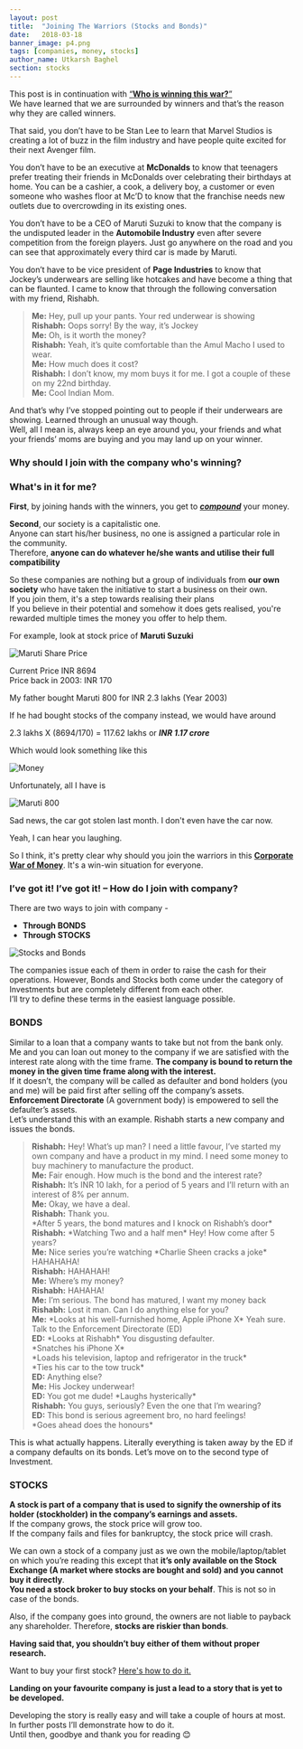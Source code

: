 ```yaml
---
layout: post
title:  "Joining The Warriors (Stocks and Bonds)"
date:   2018-03-18
banner_image: p4.png
tags: [companies, money, stocks]
author_name: Utkarsh Baghel
section: stocks
---
```


This post is in continuation with [“**Who is winning this war?**”](https://investingknights.com/2018/03/15/who-is-winning-this-war/)<br/>
We have learned that we are surrounded by winners and that’s the reason why they are called winners.<br/>

That said, you don’t have to be Stan Lee to learn that Marvel Studios is creating a lot of buzz in the film industry and have people quite excited for their next Avenger film.<br/>

You don’t have to be an executive at **McDonalds** to know that teenagers prefer treating their friends in McDonalds over celebrating their birthdays at home. You can be a cashier, a cook, a delivery boy, a customer or even someone who washes floor at Mc’D to know that the franchise needs new outlets due to overcrowding in its existing ones.<br/>
<!--more-->

You don’t have to be a CEO of Maruti Suzuki to know that the company is the undisputed leader in the **Automobile Industry** even after severe competition from the foreign players. Just go anywhere on the road and you can see that approximately every third car is made by Maruti.<br/>

You don’t have to be vice president of **Page Industries** to know that Jockey’s underwears are selling like hotcakes and have become a thing that can be flaunted. I came to know that through the following conversation with my friend, Rishabh.<br/>

>**Me:** Hey, pull up your pants. Your red underwear is showing<br/>
**Rishabh:** Oops sorry! By the way, it’s Jockey<br/>
**Me:** Oh, is it worth the money?<br/>
**Rishabh:** Yeah, it’s quite comfortable than the Amul Macho I used to wear.<br/>
**Me:** How much does it cost?<br/>
**Rishabh:** I don’t know, my mom buys it for me. I got a couple of these on my 22nd birthday.<br/>
**Me:** Cool Indian Mom.

And that’s why I’ve stopped pointing out to people if their underwears are showing. Learned through an unusual way though.<br/>
Well, all I mean is, always keep an eye around you, your friends and what your friends’ moms are buying and you may land up on your winner.<br/>

### **Why should I join with the company who's winning?**

### **What's in it for me?**

**First**, by joining hands with the winners, you get to [***compound***](https://investingknights.com/2018/03/17/befriending-compound-interest/) your money.

**Second**, our society is a capitalistic one.<br/>
Anyone can start his/her business, no one is assigned a particular role in the community.<br/>
Therefore, **anyone can do whatever he/she wants and utilise their full compatibility**<br/>

So these companies are nothing but a group of individuals from **our own society** who have taken the initiative to start a business on their own.<br/>
If you join them, it's a step towards realising their plans<br/>
If you believe in their potential and somehow it does gets realised, you're rewarded multiple times the money you offer to help them.

For example, look at stock price of **Maruti Suzuki**<br/>

<img src="/images/posts/p4_p1.png" alt="Maruti Share Price" style="display: block; margin-left: auto; margin-right: auto;"/>

Current Price INR 8694<br/>
Price back in 2003: INR 170

My father bought Maruti 800 for INR 2.3 lakhs (Year 2003)

If he had bought stocks of the company instead, we would have around

2.3 lakhs X (8694/170) = 117.62 lakhs or ***INR 1.17 crore***

Which would look something like this

<img src="/images/posts/p4_p2.jpg" alt="Money" style="display: block; margin-left: auto; margin-right: auto;"/>

Unfortunately, all I have is 

<img src="/images/posts/p4_p3.png" alt="Maruti 800" style="display: block; margin-left: auto; margin-right: auto;"/>

Sad news, the car got stolen last month. I don't even have the car now.

Yeah, I can hear you laughing.

So I think, it's pretty clear why should you join the warriors in this [**Corporate War of Money**](https://investingknights.com/2018/03/14/war-of-money/). It's a win-win situation for everyone.

### I’ve got it! I’ve got it! – How do I join with company?

There are two ways to join with company -
- **Through BONDS**
- **Through STOCKS**

<img src="/images/posts/p4_1.jpg" alt="Stocks and Bonds" style="display: block; margin-left: auto; margin-right: auto;"/>

The companies issue each of them in order to raise the cash for their operations. However, Bonds and Stocks both come under the category of Investments but are completely different from each other.<br/> 
I’ll try to define these terms in the easiest language possible.

### BONDS

Similar to a loan that a company wants to take but not from the bank only. Me and you can loan out money to the company if we are satisfied with the interest rate along with the time frame. **The company is bound to return the money in the given time frame along with the interest.**<br/> 
If it doesn’t, the company will be called as defaulter and bond holders (you and me) will be paid first after selling off the company’s assets. **Enforcement Directorate** (A government body) is empowered to sell the defaulter’s assets.<br/>
Let’s understand this with an example. Rishabh starts a new company and issues the bonds.

>**Rishabh:** Hey! What’s up man? I need a little favour, I’ve started my own company and have a product in my mind. I need some money to buy machinery to manufacture the product.<br/>
**Me:** Fair enough. How much is the bond and the interest rate?<br/>
**Rishabh:** It’s INR 10 lakh, for a period of 5 years and I’ll return with an interest of 8% per annum.<br/>
**Me:** Okay, we have a deal.<br/>
**Rishabh:** Thank you.<br/>
\*After 5 years, the bond matures and I knock on Rishabh’s door\*<br/>
**Rishabh:** \*Watching Two and a half men\* Hey! How come after 5 years?<br/>
**Me:** Nice series you’re watching \*Charlie Sheen cracks a joke\* HAHAHAHA!<br/>
**Rishabh:**  HAHAHAH!<br/>
**Me:** Where’s my money?<br/>
**Rishabh:** HAHAHA!<br/>
**Me:** I’m serious. The bond has matured, I want my money back<br/>
**Rishabh:** Lost it man. Can I do anything else for you?<br/>
**Me:** \*Looks at his well-furnished home, Apple iPhone X\* Yeah sure. Talk to the Enforcement Directorate (ED)<br/>
**ED:** \*Looks at Rishabh\* You disgusting defaulter.<br/> 
\*Snatches his iPhone X\*<br/>
\*Loads his television, laptop and refrigerator in the truck\*<br/>
\*Ties his car to the tow truck\*<br/>
**ED:** Anything else?<br/>
**Me:** His Jockey underwear!<br/>
**ED:** You got me dude! \*Laughs hysterically\*<br/>
**Rishabh:** You guys, seriously? Even the one that I’m wearing?<br/>
**ED:** This bond is serious agreement bro, no hard feelings!<br/>
\*Goes ahead does the honours\*<br/>

This is what actually happens. Literally everything is taken away by the ED if a company defaults on its bonds. Let’s move on to the second type of Investment.

### STOCKS

**A stock is part of a company that is used to signify the ownership of its holder (stockholder) in the company’s earnings and assets.**<br/>
If the company grows, the stock price will grow too.<br/>
If the company fails and files for bankruptcy, the stock price will crash.<br/>

We can own a stock of a company just as we own the mobile/laptop/tablet on which you’re reading this except that **it’s only available on the Stock Exchange (A market where stocks are bought and sold) and you cannot buy it directly**.<br/>
**You need a stock broker to buy stocks on your behalf**. This is not so in case of the bonds.<br/>

Also, if the company goes into ground, the owners are not liable to payback any shareholder. Therefore, **stocks are riskier than bonds**.<br/>

**Having said that, you shouldn’t buy either of them without proper research.**

Want to buy your first stock? [Here's how to do it.](https://investingknights.com/2018/03/22/how-to-buy-stocks/)

**Landing on your favourite company is just a lead to a story that is yet to be developed.**

Developing the story is really easy and will take a couple of hours at most.<br/>
In further posts I’ll demonstrate how to do it.<br/>
Until then, goodbye and thank you for reading 😊
